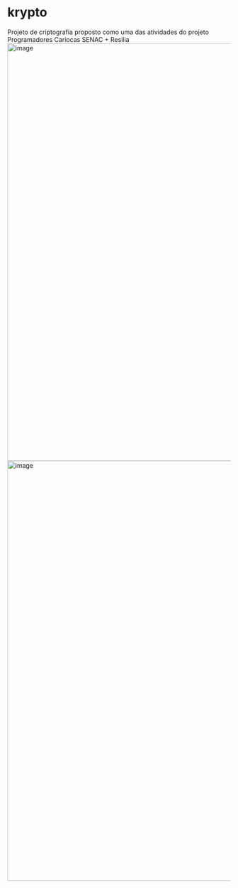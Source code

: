 # krypto
Projeto de criptografia proposto como uma das atividades do projeto Programadores Cariocas SENAC + Resilia
<img width="941" alt="image" src="https://user-images.githubusercontent.com/100362679/201259786-fd064eb6-fdf0-4446-80f2-a5afcb24b361.png">
<img width="947" alt="image" src="https://user-images.githubusercontent.com/100362679/201259829-6e171870-d36f-4558-aba8-bc9d0ed288c0.png">
